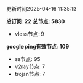 更新时间2025-04-16 11:35:13

**总订阅: 22**
**总节点: 5830**
- vless节点: 9

**google ping有效节点: 109**
- ss节点: 95
- v2ray节点: 7
- trojan节点: 7
